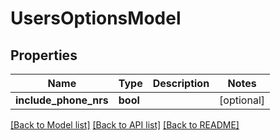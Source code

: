 # UsersOptionsModel

## Properties
Name | Type | Description | Notes
------------ | ------------- | ------------- | -------------
**include_phone_nrs** | **bool** |  | [optional] 

[[Back to Model list]](../README.md#documentation-for-models) [[Back to API list]](../README.md#documentation-for-api-endpoints) [[Back to README]](../README.md)


